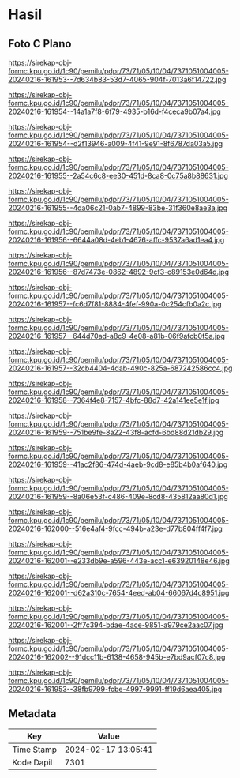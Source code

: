 # Hasil

## Foto C Plano

https://sirekap-obj-formc.kpu.go.id/1c90/pemilu/pdpr/73/71/05/10/04/7371051004005-20240216-161953--7d634b83-53d7-4065-904f-7013a6f14722.jpg

https://sirekap-obj-formc.kpu.go.id/1c90/pemilu/pdpr/73/71/05/10/04/7371051004005-20240216-161954--14a1a7f8-6f79-4935-b16d-f4ceca9b07a4.jpg

https://sirekap-obj-formc.kpu.go.id/1c90/pemilu/pdpr/73/71/05/10/04/7371051004005-20240216-161954--d2f13946-a009-4f41-9e91-8f6787da03a5.jpg

https://sirekap-obj-formc.kpu.go.id/1c90/pemilu/pdpr/73/71/05/10/04/7371051004005-20240216-161955--2a54c6c8-ee30-451d-8ca8-0c75a8b88631.jpg

https://sirekap-obj-formc.kpu.go.id/1c90/pemilu/pdpr/73/71/05/10/04/7371051004005-20240216-161955--4da06c21-0ab7-4899-83be-31f360e8ae3a.jpg

https://sirekap-obj-formc.kpu.go.id/1c90/pemilu/pdpr/73/71/05/10/04/7371051004005-20240216-161956--6644a08d-4eb1-4676-affc-9537a6ad1ea4.jpg

https://sirekap-obj-formc.kpu.go.id/1c90/pemilu/pdpr/73/71/05/10/04/7371051004005-20240216-161956--87d7473e-0862-4892-9cf3-c89153e0d64d.jpg

https://sirekap-obj-formc.kpu.go.id/1c90/pemilu/pdpr/73/71/05/10/04/7371051004005-20240216-161957--fc6d7f81-8884-4fef-990a-0c254cfb0a2c.jpg

https://sirekap-obj-formc.kpu.go.id/1c90/pemilu/pdpr/73/71/05/10/04/7371051004005-20240216-161957--644d70ad-a8c9-4e08-a81b-06f9afcb0f5a.jpg

https://sirekap-obj-formc.kpu.go.id/1c90/pemilu/pdpr/73/71/05/10/04/7371051004005-20240216-161957--32cb4404-4dab-490c-825a-687242586cc4.jpg

https://sirekap-obj-formc.kpu.go.id/1c90/pemilu/pdpr/73/71/05/10/04/7371051004005-20240216-161958--7364f4e8-7157-4bfc-88d7-42a141ee5e1f.jpg

https://sirekap-obj-formc.kpu.go.id/1c90/pemilu/pdpr/73/71/05/10/04/7371051004005-20240216-161959--751be9fe-8a22-43f8-acfd-6bd88d21db29.jpg

https://sirekap-obj-formc.kpu.go.id/1c90/pemilu/pdpr/73/71/05/10/04/7371051004005-20240216-161959--41ac2f86-474d-4aeb-9cd8-e85b4b0af640.jpg

https://sirekap-obj-formc.kpu.go.id/1c90/pemilu/pdpr/73/71/05/10/04/7371051004005-20240216-161959--8a06e53f-c486-409e-8cd8-435812aa80d1.jpg

https://sirekap-obj-formc.kpu.go.id/1c90/pemilu/pdpr/73/71/05/10/04/7371051004005-20240216-162000--516e4af4-9fcc-494b-a23e-d77b804ff4f7.jpg

https://sirekap-obj-formc.kpu.go.id/1c90/pemilu/pdpr/73/71/05/10/04/7371051004005-20240216-162001--e233db9e-a596-443e-acc1-e63920148e46.jpg

https://sirekap-obj-formc.kpu.go.id/1c90/pemilu/pdpr/73/71/05/10/04/7371051004005-20240216-162001--d62a310c-7654-4eed-ab04-66067d4c8951.jpg

https://sirekap-obj-formc.kpu.go.id/1c90/pemilu/pdpr/73/71/05/10/04/7371051004005-20240216-162001--2ff7c394-bdae-4ace-9851-a979ce2aac07.jpg

https://sirekap-obj-formc.kpu.go.id/1c90/pemilu/pdpr/73/71/05/10/04/7371051004005-20240216-162002--91dcc11b-6138-4658-945b-e7bd9acf07c8.jpg

https://sirekap-obj-formc.kpu.go.id/1c90/pemilu/pdpr/73/71/05/10/04/7371051004005-20240216-161953--38fb9799-fcbe-4997-9991-ff19d6aea405.jpg


## Metadata

| Key        | Value               |
| ---------- | ------------------- |
| Time Stamp | 2024-02-17 13:05:41 |
| Kode Dapil | 7301                |



